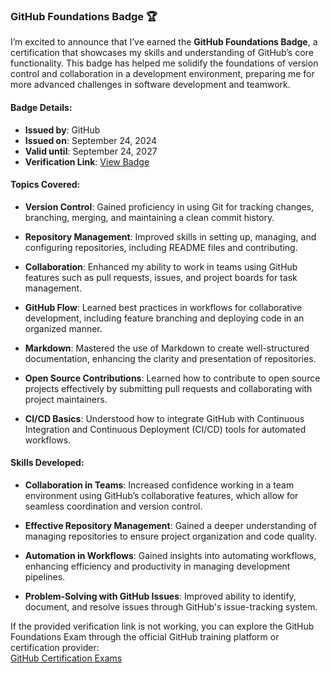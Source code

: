 ### GitHub Foundations Badge 🏆  

I’m excited to announce that I’ve earned the **GitHub Foundations Badge**, a certification that showcases my skills and understanding of GitHub’s core functionality. This badge has helped me solidify the foundations of version control and collaboration in a development environment, preparing me for more advanced challenges in software development and teamwork.  

#### Badge Details:  
- **Issued by**: GitHub  
- **Issued on**: September 24, 2024  
- **Valid until**: September 24, 2027  
- **Verification Link**: [View Badge](https://www.credly.com/badges/1fedb284-18c8-4a42-bb46-d39acefac5bc/print)  

#### Topics Covered:  

- **Version Control**: Gained proficiency in using Git for tracking changes, branching, merging, and maintaining a clean commit history.
  
- **Repository Management**: Improved skills in setting up, managing, and configuring repositories, including README files and contributing.
  
- **Collaboration**: Enhanced my ability to work in teams using GitHub features such as pull requests, issues, and project boards for task management.
    
- **GitHub Flow**: Learned best practices in workflows for collaborative development, including feature branching and deploying code in an organized manner.
  
- **Markdown**: Mastered the use of Markdown to create well-structured documentation, enhancing the clarity and presentation of repositories.
  
- **Open Source Contributions**: Learned how to contribute to open source projects effectively by submitting pull requests and collaborating with project maintainers.
  
- **CI/CD Basics**: Understood how to integrate GitHub with Continuous Integration and Continuous Deployment (CI/CD) tools for automated workflows.  

#### Skills Developed:  

- **Collaboration in Teams**: Increased confidence working in a team environment using GitHub’s collaborative features, which allow for seamless coordination and version control.
    
- **Effective Repository
Management**: Gained a deeper understanding of managing repositories to ensure project organization and code quality.
 
- **Automation in Workflows**: Gained insights into automating workflows, enhancing efficiency and productivity in managing development pipelines.
  
- **Problem-Solving with GitHub Issues**: Improved ability to identify, document, and resolve issues through GitHub's issue-tracking system.  

If the provided verification link is not working, you can explore the GitHub Foundations Exam through the official GitHub training platform or certification provider:  
[GitHub Certification Exams](https://test-takers.psiexams.com/github/test/M8ABXB2S)  

